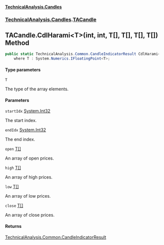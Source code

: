 #### [TechnicalAnalysis\.Candles](Atypical.TechnicalAnalysis.Candles.md 'Atypical\.TechnicalAnalysis\.Candles')
### [TechnicalAnalysis\.Candles](Atypical.TechnicalAnalysis.Candles.md#TechnicalAnalysis.Candles 'TechnicalAnalysis\.Candles').[TACandle](TACandle.md 'TechnicalAnalysis\.Candles\.TACandle')

## TACandle\.CdlHarami\<T\>\(int, int, T\[\], T\[\], T\[\], T\[\]\) Method

```csharp
public static TechnicalAnalysis.Common.CandleIndicatorResult CdlHarami<T>(int startIdx, int endIdx, T[] open, T[] high, T[] low, T[] close)
    where T : System.Numerics.IFloatingPoint<T>;
```
#### Type parameters

<a name='TechnicalAnalysis.Candles.TACandle.CdlHarami_T_(int,int,T[],T[],T[],T[]).T'></a>

`T`

The type of the array elements\.
#### Parameters

<a name='TechnicalAnalysis.Candles.TACandle.CdlHarami_T_(int,int,T[],T[],T[],T[]).startIdx'></a>

`startIdx` [System\.Int32](https://docs.microsoft.com/en-us/dotnet/api/System.Int32 'System\.Int32')

The start index\.

<a name='TechnicalAnalysis.Candles.TACandle.CdlHarami_T_(int,int,T[],T[],T[],T[]).endIdx'></a>

`endIdx` [System\.Int32](https://docs.microsoft.com/en-us/dotnet/api/System.Int32 'System\.Int32')

The end index\.

<a name='TechnicalAnalysis.Candles.TACandle.CdlHarami_T_(int,int,T[],T[],T[],T[]).open'></a>

`open` [T](TACandle.CdlHarami_T_(int,int,T[],T[],T[],T[]).md#TechnicalAnalysis.Candles.TACandle.CdlHarami_T_(int,int,T[],T[],T[],T[]).T 'TechnicalAnalysis\.Candles\.TACandle\.CdlHarami\<T\>\(int, int, T\[\], T\[\], T\[\], T\[\]\)\.T')[\[\]](https://docs.microsoft.com/en-us/dotnet/api/System.Array 'System\.Array')

An array of open prices\.

<a name='TechnicalAnalysis.Candles.TACandle.CdlHarami_T_(int,int,T[],T[],T[],T[]).high'></a>

`high` [T](TACandle.CdlHarami_T_(int,int,T[],T[],T[],T[]).md#TechnicalAnalysis.Candles.TACandle.CdlHarami_T_(int,int,T[],T[],T[],T[]).T 'TechnicalAnalysis\.Candles\.TACandle\.CdlHarami\<T\>\(int, int, T\[\], T\[\], T\[\], T\[\]\)\.T')[\[\]](https://docs.microsoft.com/en-us/dotnet/api/System.Array 'System\.Array')

An array of high prices\.

<a name='TechnicalAnalysis.Candles.TACandle.CdlHarami_T_(int,int,T[],T[],T[],T[]).low'></a>

`low` [T](TACandle.CdlHarami_T_(int,int,T[],T[],T[],T[]).md#TechnicalAnalysis.Candles.TACandle.CdlHarami_T_(int,int,T[],T[],T[],T[]).T 'TechnicalAnalysis\.Candles\.TACandle\.CdlHarami\<T\>\(int, int, T\[\], T\[\], T\[\], T\[\]\)\.T')[\[\]](https://docs.microsoft.com/en-us/dotnet/api/System.Array 'System\.Array')

An array of low prices\.

<a name='TechnicalAnalysis.Candles.TACandle.CdlHarami_T_(int,int,T[],T[],T[],T[]).close'></a>

`close` [T](TACandle.CdlHarami_T_(int,int,T[],T[],T[],T[]).md#TechnicalAnalysis.Candles.TACandle.CdlHarami_T_(int,int,T[],T[],T[],T[]).T 'TechnicalAnalysis\.Candles\.TACandle\.CdlHarami\<T\>\(int, int, T\[\], T\[\], T\[\], T\[\]\)\.T')[\[\]](https://docs.microsoft.com/en-us/dotnet/api/System.Array 'System\.Array')

An array of close prices\.

#### Returns
[TechnicalAnalysis\.Common\.CandleIndicatorResult](https://docs.microsoft.com/en-us/dotnet/api/TechnicalAnalysis.Common.CandleIndicatorResult 'TechnicalAnalysis\.Common\.CandleIndicatorResult')